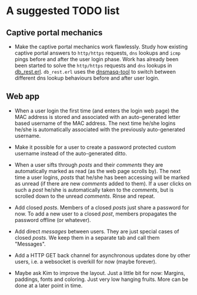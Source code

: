 # A suggested TODO list

## Captive portal mechanics

* Make the captive portal mechanics work flawlessly. Study how existing captive portal answers to `http/https` requests, `dns` lookups and `icmp` pings before and after the user login phase. Work has already been been started to solve the `http/https` requests and `dns` lookups in [db_rest.erl](db/src/db_rest.erl). `db_rest.erl` uses the [dnsmasq-tool](main/bin/dnsmasq-tool) to switch between different dns lookup behaviours before and after user login.

## Web app

* When a user login the first time (and enters the login web page) the MAC address is stored and associated with an auto-generated letter based username of the MAC address. The next time he/she logins he/she is automatically associated with the previously auto-generated username.

* Make it possible for a user to create a password protected custom username instead of the auto-generated ditto.

* When a user sifts through *posts* and their *comments* they are automatically marked as read (as the web page scrolls by). The next time a user logins, *posts* that he/she has been accessing will be marked as unread (if there are new *comments* added to them). If a user clicks on such a *post* he/she is automatically taken to the *comments*, but is scrolled down to the unread *comments*. Rinse and repeat.

* Add closed *posts*. Members of a closed *posts* just share a password for now. To add a new user to a closed *post*, members propagates the password offline (or whatever).

* Add direct *messages* between users. They are just special cases of closed *posts*. We keep them in a separate tab and call them "Messages".

* Add a HTTP GET back channel for asynchronous updates done by other users, i.e. a websocket is overkill for now (maybe forever).

* Maybe ask Kim to improve the layout. Just a little bit for now: Margins, paddings, fonts and coloring. Just very low hanging fruits. More can be done at a later point in time.
